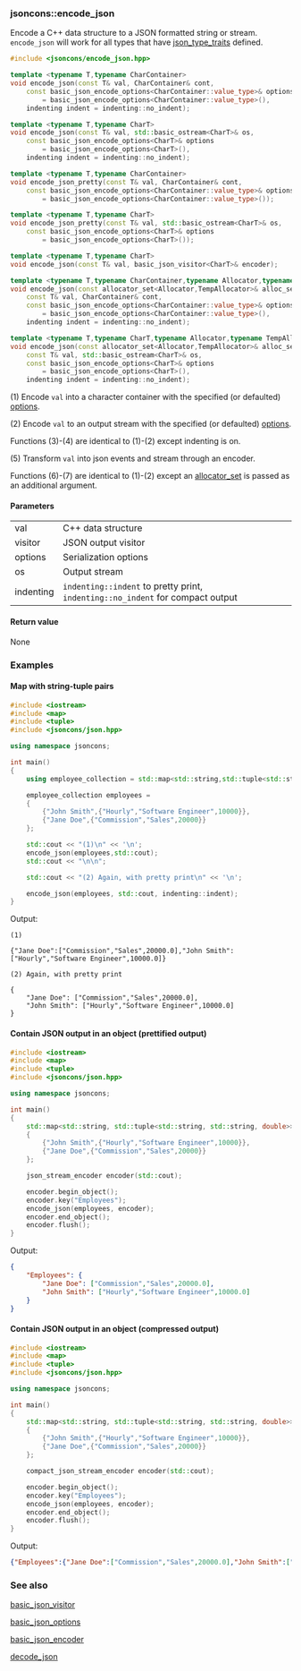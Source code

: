 ### jsoncons::encode_json

Encode a C++ data structure to a JSON formatted string or stream. `encode_json` will work for all types that
have [json_type_traits](https://github.com/danielaparker/jsoncons/blob/master/doc/ref/corelib/json_type_traits.md) defined.

```cpp
#include <jsoncons/encode_json.hpp>

template <typename T,typename CharContainer>
void encode_json(const T& val, CharContainer& cont, 
    const basic_json_encode_options<CharContainer::value_type>& options  
        = basic_json_encode_options<CharContainer::value_type>(),
    indenting indent = indenting::no_indent);                                   (1)

template <typename T,typename CharT>                                             
void encode_json(const T& val, std::basic_ostream<CharT>& os, 
    const basic_json_encode_options<CharT>& options  
        = basic_json_encode_options<CharT>(),
    indenting indent = indenting::no_indent);                                   (2) 

template <typename T,typename CharContainer>
void encode_json_pretty(const T& val, CharContainer& cont, 
    const basic_json_encode_options<CharContainer::value_type>& options  
        = basic_json_encode_options<CharContainer::value_type>());              (3) (since 0.155.0)

template <typename T,typename CharT>
void encode_json_pretty(const T& val, std::basic_ostream<CharT>& os, 
    const basic_json_encode_options<CharT>& options 
        = basic_json_encode_options<CharT>());                                  (4) (since 0.155.0)        

template <typename T,typename CharT>
void encode_json(const T& val, basic_json_visitor<CharT>& encoder);             (5)

template <typename T,typename CharContainer,typename Allocator,typename TempAllocator>
void encode_json(const allocator_set<Allocator,TempAllocator>& alloc_set,
    const T& val, CharContainer& cont, 
    const basic_json_encode_options<CharContainer::value_type>& options  
        = basic_json_encode_options<CharContainer::value_type>(),
    indenting indent = indenting::no_indent);                                   (6) (since 0.171.0)

template <typename T,typename CharT,typename Allocator,typename TempAllocator>                                             
void encode_json(const allocator_set<Allocator,TempAllocator>& alloc_set,
    const T& val, std::basic_ostream<CharT>& os, 
    const basic_json_encode_options<CharT>& options  
        = basic_json_encode_options<CharT>(),
    indenting indent = indenting::no_indent);                                   (7) (since 0.171.0)
```

(1) Encode `val` into a character container with the specified (or defaulted) [options](basic_json_options.md).

(2) Encode `val` to an output stream with the specified (or defaulted) [options](basic_json_options.md).

Functions (3)-(4) are identical to (1)-(2) except indenting is on.

(5) Transform `val` into json events and stream through an encoder.

Functions (6)-(7) are identical to (1)-(2) except an [allocator_set](allocator_set.md) is passed as an additional argument.

#### Parameters

<table>
  <tr>
    <td>val</td>
    <td>C++ data structure</td> 
  </tr>
  <tr>
    <td>visitor</td>
    <td>JSON output visitor</td> 
  </tr>
  <tr>
    <td>options</td>
    <td>Serialization options</td> 
  </tr>
  <tr>
    <td>os</td>
    <td>Output stream</td> 
  </tr>
  <tr>
    <td>indenting</td>
    <td><code>indenting::indent</code> to pretty print, <code>indenting::no_indent</code> for compact output</td> 
  </tr>
</table>

#### Return value

None 
    
### Examples

#### Map with string-tuple pairs

```cpp
#include <iostream>
#include <map>
#include <tuple>
#include <jsoncons/json.hpp>

using namespace jsoncons;

int main()
{
    using employee_collection = std::map<std::string,std::tuple<std::string,std::string,double>>;

    employee_collection employees = 
    { 
        {"John Smith",{"Hourly","Software Engineer",10000}},
        {"Jane Doe",{"Commission","Sales",20000}}
    };

    std::cout << "(1)\n" << '\n'; 
    encode_json(employees,std::cout);
    std::cout << "\n\n";

    std::cout << "(2) Again, with pretty print\n" << '\n'; 

    encode_json(employees, std::cout, indenting::indent);
}
```
Output:
```
(1)

{"Jane Doe":["Commission","Sales",20000.0],"John Smith":["Hourly","Software Engineer",10000.0]}

(2) Again, with pretty print

{
    "Jane Doe": ["Commission","Sales",20000.0],
    "John Smith": ["Hourly","Software Engineer",10000.0]
}
```
    
#### Contain JSON output in an object (prettified output)

```cpp
#include <iostream>
#include <map>
#include <tuple>
#include <jsoncons/json.hpp>

using namespace jsoncons;

int main()
{
    std::map<std::string, std::tuple<std::string, std::string, double>> employees =
    {
        {"John Smith",{"Hourly","Software Engineer",10000}},
        {"Jane Doe",{"Commission","Sales",20000}}
    };

    json_stream_encoder encoder(std::cout);

    encoder.begin_object();
    encoder.key("Employees");
    encode_json(employees, encoder);
    encoder.end_object();
    encoder.flush();
}
```
Output:
```json
{
    "Employees": {
        "Jane Doe": ["Commission","Sales",20000.0],
        "John Smith": ["Hourly","Software Engineer",10000.0]
    }
}
```
    
#### Contain JSON output in an object (compressed output)

```cpp
#include <iostream>
#include <map>
#include <tuple>
#include <jsoncons/json.hpp>

using namespace jsoncons;

int main()
{
    std::map<std::string, std::tuple<std::string, std::string, double>> employees =
    {
        {"John Smith",{"Hourly","Software Engineer",10000}},
        {"Jane Doe",{"Commission","Sales",20000}}
    };

    compact_json_stream_encoder encoder(std::cout);

    encoder.begin_object();
    encoder.key("Employees");
    encode_json(employees, encoder);
    encoder.end_object();
    encoder.flush();
}
```
Output:
```json
{"Employees":{"Jane Doe":["Commission","Sales",20000.0],"John Smith":["Hourly","Software Engineer",10000.0]}}
```

### See also

[basic_json_visitor](basic_json_visitor.md)  

[basic_json_options](basic_json_options.md)  

[basic_json_encoder](basic_json_encoder.md)  

[decode_json](decode_json.md)  

